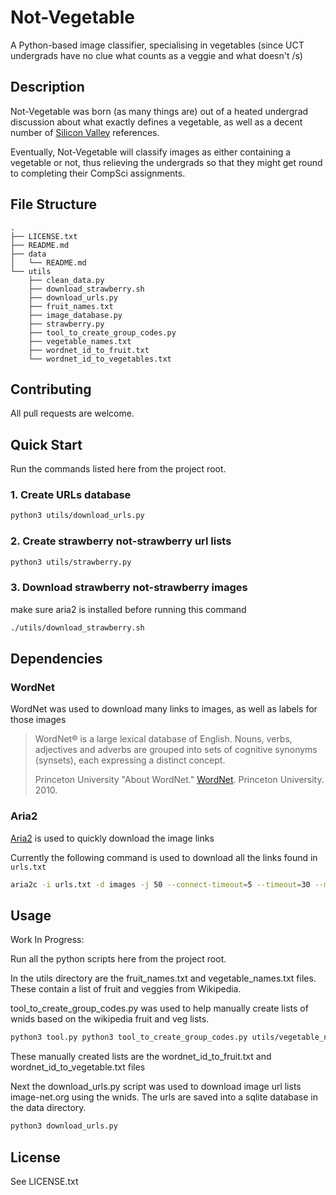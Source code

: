 # Not-Vegetable
A Python-based image classifier, specialising in vegetables (since UCT undergrads have no clue what counts as a veggie and what doesn't /s)

## Description

Not-Vegetable was born (as many things are) out of a heated undergrad discussion about what exactly defines a vegetable, as well as a decent number of [Silicon Valley](https://www.youtube.com/watch?v=pqTntG1RXSY) references.

Eventually, Not-Vegetable will classify images as either containing a vegetable or not, thus relieving the undergrads so that they might get round to completing their CompSci assignments.

## File Structure
```
.
├── LICENSE.txt
├── README.md
├── data
│   └── README.md
└── utils
    ├── clean_data.py
    ├── download_strawberry.sh
    ├── download_urls.py
    ├── fruit_names.txt
    ├── image_database.py
    ├── strawberry.py
    ├── tool_to_create_group_codes.py
    ├── vegetable_names.txt
    ├── wordnet_id_to_fruit.txt
    └── wordnet_id_to_vegetables.txt
```


## Contributing
All pull requests are welcome.

## Quick Start
Run the commands listed here from the project root.

### 1. Create URLs database
```bash
python3 utils/download_urls.py
```

### 2. Create strawberry not-strawberry url lists
```bash
python3 utils/strawberry.py
```

### 3. Download strawberry not-strawberry images
make sure aria2 is installed before running this command
```bash
./utils/download_strawberry.sh
```

## Dependencies
### WordNet
WordNet was used to download many links to images, as well as labels for those images
> WordNet® is a large lexical database of English. Nouns, verbs, adjectives and adverbs are grouped into sets of cognitive synonyms (synsets), each expressing a distinct concept.
> 
> Princeton University "About WordNet." [WordNet](https://wordnet.princeton.edu/). Princeton University. 2010. 

### Aria2
[Aria2](https://aria2.github.io/manual/en/html/aria2c.html) is used to quickly download the image links

Currently the following command is used to download all the links found in ```urls.txt```
```bash
aria2c -i urls.txt -d images -j 50 --connect-timeout=5 --timeout=30 --max-tries=2 --lowest-speed-limit=1K
```


## Usage

Work In Progress:

Run all the python scripts here from the project root.

In the utils directory are the fruit_names.txt and vegetable_names.txt files. These contain a list of fruit and veggies from Wikipedia.

tool_to_create_group_codes.py was used to help manually create lists of wnids based on the wikipedia fruit and veg lists.

```bash
python3 tool.py python3 tool_to_create_group_codes.py utils/vegetable_names.txt
```

These manually created lists are the wordnet_id_to_fruit.txt and wordnet_id_to_vegetable.txt files

Next the download_urls.py script was used to download image url lists image-net.org using the wnids.
The urls are saved into a sqlite database in the data directory.

```bash
python3 download_urls.py
```


## License
See LICENSE.txt
